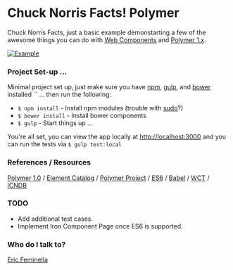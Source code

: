 # Chuck Norris Facts! Polymer

Chuck Norris Facts, just a basic example demonstarting a few of the awesome things you can do with [Web Components](http://webcomponents.org/) and [Polymer 1.x](https://www.polymer-project.org/1.0/).

[![Example](http://ericfeminella.com/blog/articles/chuck-norris-polymer/example.gif)](http://ericfeminella.com/blog/articles/chuck-norris-polymer/)

### Project Set-up ... ###
Minimal project set up, just make sure you have [npm](http://blog.npmjs.org/post/85484771375/how-to-install-npm), [gulp](http://gulpjs.com/), and [bower](http://bower.io/#install-bower) installed `` ... then run the following:

* `$ npm install` - Install npm modules (trouble with [sudo](https://docs.npmjs.com/getting-started/fixing-npm-permissions)?)
* `$ bower install` - Install bower components
* `$ gulp` - Start things up ...

You're all set, you can view the app locally at [http://localhost:3000](http://localhost:3000/dist/) and you can run the tests via `$ gulp test:local`


### References / Resources
[Polymer 1.0](https://www.polymer-project.org/1.0/docs/devguide/feature-overview.html) / [Element Catalog](https://elements.polymer-project.org/) / [Polymer Project](https://github.com/Polymer/polymer) / [ES6](https://github.com/lukehoban/es6features) / [Babel](https://babeljs.io/docs/learn-es2015/) / [WCT](https://github.com/Polymer/web-component-tester) / [ICNDB](http://www.icndb.com/api/)

### TODO
* Add additional test cases.
* Implement Iron Component Page once ES6 is supported.

### Who do I talk to?
[Eric Feminella](mailto:efeminella@gmail.com?Subject=Chuck%20Norris%20Polymer)
